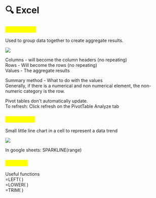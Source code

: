 # 🔍 Excel

### <mark style="color:yellow;">Pivot Tables</mark>

Used to group data together to create aggregate results.

![](https://images4.imagebam.com/92/ac/f7/MES1Q6T\_o.png)

Columns - will become the column headers (no repeating)\
Rows - Will become the rows (no repeating)\
Values - The aggregate results

Summary method - What to do with the values\
Generally, if there is a numerical and non numerical element, the non-numeric category is the row.

Pivot tables don't automatically update.\
To refresh: Click refresh on the PivotTable Analyze tab

### <mark style="color:yellow;">Spark Lines</mark>

Small little line chart in a cell to represent a data trend

![](https://images4.imagebam.com/c9/e4/75/MES1Q6U\_o.png)

In google sheets: SPARKLINE(range)

### <mark style="color:yellow;">Cleaning</mark>

Useful functions\
\=LEFT( )\
\=LOWER( )\
\=TRIM( )
